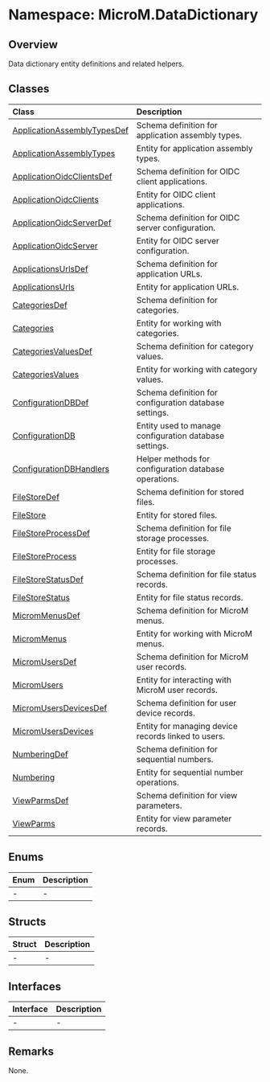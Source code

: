 # Namespace: MicroM.DataDictionary
## Overview
Data dictionary entity definitions and related helpers.

## Classes
| Class | Description |
|:------------|:-------------|
| [ApplicationAssemblyTypesDef](ApplicationAssemblyTypesDef/index.md) | Schema definition for application assembly types. |
| [ApplicationAssemblyTypes](ApplicationAssemblyTypes/index.md) | Entity for application assembly types. |
| [ApplicationOidcClientsDef](ApplicationOidcClientsDef/index.md) | Schema definition for OIDC client applications. |
| [ApplicationOidcClients](ApplicationOidcClients/index.md) | Entity for OIDC client applications. |
| [ApplicationOidcServerDef](ApplicationOidcServerDef/index.md) | Schema definition for OIDC server configuration. |
| [ApplicationOidcServer](ApplicationOidcServer/index.md) | Entity for OIDC server configuration. |
| [ApplicationsUrlsDef](ApplicationsUrlsDef/index.md) | Schema definition for application URLs. |
| [ApplicationsUrls](ApplicationsUrls/index.md) | Entity for application URLs. |
| [CategoriesDef](CategoriesDef/index.md) | Schema definition for categories. |
| [Categories](Categories/index.md) | Entity for working with categories. |
| [CategoriesValuesDef](CategoriesValuesDef/index.md) | Schema definition for category values. |
| [CategoriesValues](CategoriesValues/index.md) | Entity for working with category values. |
| [ConfigurationDBDef](ConfigurationDBDef/index.md) | Schema definition for configuration database settings. |
| [ConfigurationDB](ConfigurationDB/index.md) | Entity used to manage configuration database settings. |
| [ConfigurationDBHandlers](ConfigurationDBHandlers/index.md) | Helper methods for configuration database operations. |
| [FileStoreDef](FileStoreDef/index.md) | Schema definition for stored files. |
| [FileStore](FileStore/index.md) | Entity for stored files. |
| [FileStoreProcessDef](FileStoreProcessDef/index.md) | Schema definition for file storage processes. |
| [FileStoreProcess](FileStoreProcess/index.md) | Entity for file storage processes. |
| [FileStoreStatusDef](FileStoreStatusDef/index.md) | Schema definition for file status records. |
| [FileStoreStatus](FileStoreStatus/index.md) | Entity for file status records. |
| [MicromMenusDef](MicromMenusDef/index.md) | Schema definition for MicroM menus. |
| [MicromMenus](MicromMenus/index.md) | Entity for working with MicroM menus. |
| [MicromUsersDef](MicromUsersDef/index.md) | Schema definition for MicroM user records. |
| [MicromUsers](MicromUsers/index.md) | Entity for interacting with MicroM user records. |
| [MicromUsersDevicesDef](MicromUsersDevicesDef/index.md) | Schema definition for user device records. |
| [MicromUsersDevices](MicromUsersDevices/index.md) | Entity for managing device records linked to users. |
| [NumberingDef](NumberingDef/index.md) | Schema definition for sequential numbers. |
| [Numbering](Numbering/index.md) | Entity for sequential number operations. |
| [ViewParmsDef](ViewParmsDef/index.md) | Schema definition for view parameters. |
| [ViewParms](ViewParms/index.md) | Entity for view parameter records. |

## Enums
| Enum | Description |
|:------------|:-------------|
| - | - |

## Structs
| Struct | Description |
|:------------|:-------------|
| - | - |

## Interfaces
| Interface | Description |
|:------------|:-------------|
| - | - |

## Remarks
None.

